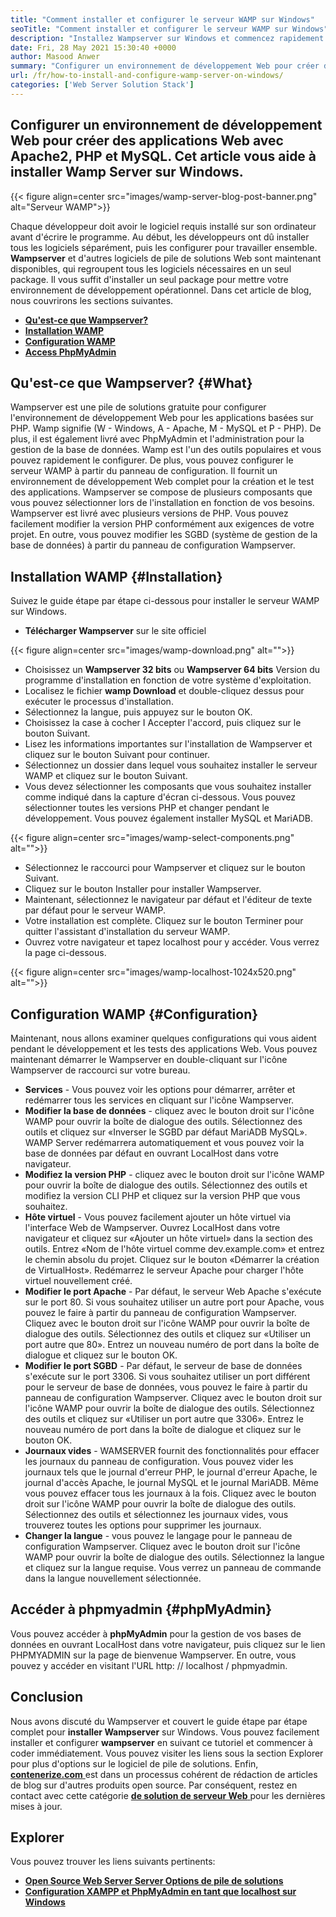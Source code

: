```yaml
---
title: "Comment installer et configurer le serveur WAMP sur Windows" 
seoTitle: "Comment installer et configurer le serveur WAMP sur Windows" 
description: "Installez Wampserver sur Windows et commencez rapidement à développer des applications Web basées sur PHP. Le serveur WAMP est disponible pour les Windows 32 et 64 bits." 
date: Fri, 28 May 2021 15:30:40 +0000
author: Masood Anwer
summary: "Configurer un environnement de développement Web pour créer des applications Web avec Apache2, PHP et MySQL. Cet article vous aide à installer Wamp Server sur Windows." 
url: /fr/how-to-install-and-configure-wamp-server-on-windows/
categories: ['Web Server Solution Stack']
---
```


## Configurer un environnement de développement Web pour créer des applications Web avec Apache2, PHP et MySQL. Cet article vous aide à installer Wamp Server sur Windows.

{{< figure align=center src="images/wamp-server-blog-post-banner.png" alt="Serveur WAMP">}}

Chaque développeur doit avoir le logiciel requis installé sur son ordinateur avant d'écrire le programme. Au début, les développeurs ont dû installer tous les logiciels séparément, puis les configurer pour travailler ensemble.  **Wampserver**  et d'autres logiciels de pile de solutions Web sont maintenant disponibles, qui regroupent tous les logiciels nécessaires en un seul package. Il vous suffit d'installer un seul package pour mettre votre environnement de développement opérationnel.
Dans cet article de blog, nous couvrirons les sections suivantes.
  * [  **Qu'est-ce que Wampserver?**  ][1]
  * [  **Installation WAMP**  ][2]
  * [  **Configuration WAMP**  ][3]
  * [  **Access PhpMyAdmin**  ][4]

## Qu'est-ce que Wampserver? {#What}

Wampserver est une pile de solutions gratuite pour configurer l'environnement de développement Web pour les applications basées sur PHP. Wamp signifie (W - Windows, A - Apache, M - MySQL et P - PHP). De plus, il est également livré avec PhpMyAdmin et l'administration pour la gestion de la base de données. Wamp est l'un des outils populaires et vous pouvez rapidement le configurer. De plus, vous pouvez configurer le serveur WAMP à partir du panneau de configuration. Il fournit un environnement de développement Web complet pour la création et le test des applications. Wampserver se compose de plusieurs composants que vous pouvez sélectionner lors de l'installation en fonction de vos besoins. Wampserver est livré avec plusieurs versions de PHP. Vous pouvez facilement modifier la version PHP conformément aux exigences de votre projet. En outre, vous pouvez modifier les SGBD (système de gestion de la base de données) à partir du panneau de configuration Wampserver.

## Installation WAMP {#Installation}

Suivez le guide étape par étape ci-dessous pour installer le serveur WAMP sur Windows.
  *  **Télécharger Wampserver**  sur le site officiel

{{< figure align=center src="images/wamp-download.png" alt="">}}

  * Choisissez un  **Wampserver 32 bits** ou **Wampserver 64 bits**  Version du programme d'installation en fonction de votre système d'exploitation.
  * Localisez le fichier  **wamp Download**  et double-cliquez dessus pour exécuter le processus d'installation.
  * Sélectionnez la langue, puis appuyez sur le bouton OK.
  * Choisissez la case à cocher I Accepter l'accord, puis cliquez sur le bouton Suivant.
  * Lisez les informations importantes sur l'installation de Wampserver et cliquez sur le bouton Suivant pour continuer.
  * Sélectionnez un dossier dans lequel vous souhaitez installer le serveur WAMP et cliquez sur le bouton Suivant.
  * Vous devez sélectionner les composants que vous souhaitez installer comme indiqué dans la capture d'écran ci-dessous. Vous pouvez sélectionner toutes les versions PHP et changer pendant le développement. Vous pouvez également installer MySQL et MariADB.

{{< figure align=center src="images/wamp-select-components.png" alt="">}}

  * Sélectionnez le raccourci pour Wampserver et cliquez sur le bouton Suivant.
  * Cliquez sur le bouton Installer pour installer Wampserver.
  * Maintenant, sélectionnez le navigateur par défaut et l'éditeur de texte par défaut pour le serveur WAMP.
  * Votre installation est complète. Cliquez sur le bouton Terminer pour quitter l'assistant d'installation du serveur WAMP.
  * Ouvrez votre navigateur et tapez localhost pour y accéder. Vous verrez la page ci-dessous.

{{< figure align=center src="images/wamp-localhost-1024x520.png" alt="">}}


## Configuration WAMP {#Configuration}

Maintenant, nous allons examiner quelques configurations qui vous aident pendant le développement et les tests des applications Web. Vous pouvez maintenant démarrer le Wampserver en double-cliquant sur l'icône Wampserver de raccourci sur votre bureau.
  *  **Services**  - Vous pouvez voir les options pour démarrer, arrêter et redémarrer tous les services en cliquant sur l'icône Wampserver.
  *  **Modifier la base de données**  - cliquez avec le bouton droit sur l'icône WAMP pour ouvrir la boîte de dialogue des outils. Sélectionnez des outils et cliquez sur «Inverser le SGBD par défaut MariADB MySQL». WAMP Server redémarrera automatiquement et vous pouvez voir la base de données par défaut en ouvrant LocalHost dans votre navigateur.
  *  **Modifiez la version PHP**  - cliquez avec le bouton droit sur l'icône WAMP pour ouvrir la boîte de dialogue des outils. Sélectionnez des outils et modifiez la version CLI PHP et cliquez sur la version PHP que vous souhaitez.
  *  **Hôte virtuel**  - Vous pouvez facilement ajouter un hôte virtuel via l'interface Web de Wampserver. Ouvrez LocalHost dans votre navigateur et cliquez sur «Ajouter un hôte virtuel» dans la section des outils. Entrez «Nom de l'hôte virtuel comme dev.example.com» et entrez le chemin absolu du projet. Cliquez sur le bouton «Démarrer la création de VirtualHost». Redémarrez le serveur Apache pour charger l'hôte virtuel nouvellement créé.
  *  **Modifier le port Apache**  - Par défaut, le serveur Web Apache s'exécute sur le port 80. Si vous souhaitez utiliser un autre port pour Apache, vous pouvez le faire à partir du panneau de configuration Wampserver. Cliquez avec le bouton droit sur l'icône WAMP pour ouvrir la boîte de dialogue des outils. Sélectionnez des outils et cliquez sur «Utiliser un port autre que 80». Entrez un nouveau numéro de port dans la boîte de dialogue et cliquez sur le bouton OK.
  *  **Modifier le port SGBD**  - Par défaut, le serveur de base de données s'exécute sur le port 3306. Si vous souhaitez utiliser un port différent pour le serveur de base de données, vous pouvez le faire à partir du panneau de configuration Wampserver. Cliquez avec le bouton droit sur l'icône WAMP pour ouvrir la boîte de dialogue des outils. Sélectionnez des outils et cliquez sur «Utiliser un port autre que 3306». Entrez le nouveau numéro de port dans la boîte de dialogue et cliquez sur le bouton OK.
  *  **Journaux vides**  - WAMSERVER fournit des fonctionnalités pour effacer les journaux du panneau de configuration. Vous pouvez vider les journaux tels que le journal d'erreur PHP, le journal d'erreur Apache, le journal d'accès Apache, le journal MySQL et le journal MariADB. Même vous pouvez effacer tous les journaux à la fois. Cliquez avec le bouton droit sur l'icône WAMP pour ouvrir la boîte de dialogue des outils. Sélectionnez des outils et sélectionnez les journaux vides, vous trouverez toutes les options pour supprimer les journaux.
  *  **Changer la langue**  - vous pouvez le langage pour le panneau de configuration Wampserver. Cliquez avec le bouton droit sur l'icône WAMP pour ouvrir la boîte de dialogue des outils. Sélectionnez la langue et cliquez sur la langue requise. Vous verrez un panneau de commande dans la langue nouvellement sélectionnée.

## Accéder à phpmyadmin {#phpMyAdmin}

Vous pouvez accéder à  **phpMyAdmin**  pour la gestion de vos bases de données en ouvrant LocalHost dans votre navigateur, puis cliquez sur le lien PHPMYADMIN sur la page de bienvenue Wampserver. En outre, vous pouvez y accéder en visitant l'URL http: // localhost / phpmyadmin.

## Conclusion
Nous avons discuté du Wampserver et couvert le guide étape par étape complet pour  **installer Wampserver** sur Windows. Vous pouvez facilement installer et configurer **wampserver**  en suivant ce tutoriel et commencer à coder immédiatement. Vous pouvez visiter les liens sous la section Explorer pour plus d'options sur le logiciel de pile de solutions.
Enfin, [  **contenerize.com** ][5] est dans un processus cohérent de rédaction de articles de blog sur d'autres produits open source. Par conséquent, restez en contact avec cette catégorie [ **de solution de serveur Web**  ][6] pour les dernières mises à jour.

## Explorer
Vous pouvez trouver les liens suivants pertinents:
  * [  **Open Source Web Server Server Options de pile de solutions**  ][7]
  * [  **Configuration XAMPP et PhpMyAdmin en tant que localhost sur Windows**  ][8]



 [1]: #What
 [2]: #Installation
 [3]: #Configuration
 [4]: #phpMyAdmin
 [5]: https://containerize.com
 [6]: https://blog.containerize.com/category/web-server-solution-stack/
 [7]: https://products.containerize.com/solution-stack/
 [8]: https://blog.containerize.com/database-management-software/how-to-setup-xampp-and-phpmyadmin-as-localhost-on-windows/
